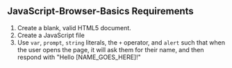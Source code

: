 ## JavaScript-Browser-Basics Requirements

1. Create a blank, valid HTML5 document.
1. Create a JavaScript file
1. Use `var`, `prompt`, `string` literals, the `+` operator, and `alert` such that when the user opens the page, it will ask them for their name, and then respond with "Hello [NAME_GOES_HERE]!"

